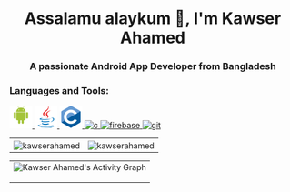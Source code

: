 <h1 align="center">Assalamu alaykum 👋, I'm Kawser Ahamed</h1>
<h3 align="center">A passionate Android App Developer from Bangladesh</h3>


<p align="left">
</p>




<h3 align="left">Languages and Tools:</h3>
<p align="left"> 
  <a href="https://developer.android.com" target="_blank" rel="noreferrer"> 
    <img src="https://raw.githubusercontent.com/devicons/devicon/master/icons/android/android-original-wordmark.svg" alt="android" width="40" height="40"/> 
  </a> 
   <a href="https://www.java.com" target="_blank" rel="noreferrer">
    <img src="https://raw.githubusercontent.com/devicons/devicon/master/icons/java/java-original.svg" alt="java" width="40" height="40"/>
  </a>
  <a href="https://www.cprogramming.com/" target="_blank" rel="noreferrer"> 
  <img src="https://raw.githubusercontent.com/devicons/devicon/master/icons/c/c-original.svg" alt="c" width="40" height="40"/> 
  </a> 
  <a href="https://kotlinlang.org/" target="_blank" rel="noreferrer"> 
  <img src="https://res.cloudinary.com/practicaldev/image/fetch/s--XMw9Io8X--/c_fill,f_auto,fl_progressive,h_320,q_auto,w_320/https://dev-to-uploads.s3.amazonaws.com/uploads/organization/profile_image/2485/80d41bc3-7f05-444c-a32e-ceb190e486b1.png" alt="c" width="40" height="40"/> 
  </a> 
  <a href="https://firebase.google.com/" target="_blank" rel="noreferrer">
  <img src="https://www.vectorlogo.zone/logos/firebase/firebase-icon.svg" alt="firebase" width="40" height="40"/>
  </a> 
  <a href="https://git-scm.com/" target="_blank" rel="noreferrer">
    <img src="https://www.vectorlogo.zone/logos/git-scm/git-scm-icon.svg" alt="git" width="40" height="40"/>
  </a> 
 
</p>


<table cellspacing="0" cellpadding="0" style="border:none;">
  <tr>
    <td>
      <img align="center" src="https://github-readme-stats.vercel.app/api?username=kawserahamed&show_icons=true&locale=en" alt="kawserahamed" />
    </td>

 <td>
      <img align="center" src="https://github-readme-streak-stats.herokuapp.com/?user=kawserahamed&" alt="kawserahamed" />
    </td>
   </tr>
</table>
<table cellspacing="0" cellpadding="0" style="border:none;">
  <tr>
    <td>
     <img alt="Kawser Ahamed's Activity Graph" src="https://activity-graph.herokuapp.com/graph?username=kawserahamed&bg_color=1F222E&color=F8D866&line=F85D7F&point=FFFFFF&hide_border=true" />
</p>
    </td> 
   </tr>
</table>




